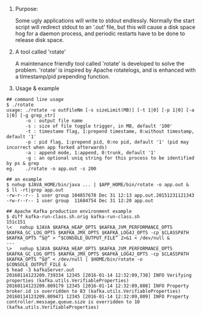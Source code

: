 1) Purpose:

   Some ugly applications will write to stdout endlessly. Normally the start script will redirect stdout to an ‘.out’ file, but this will cause a disk space hog for a daemon process, and periodic restarts have to be done to release disk space.

2) A tool called 'rotate'

   A maintenance friendly tool called 'rotate' is developed to solve the problem. 'rotate' is inspired by Apache rotatelogs, and is enhanced with a timestamp/pid prepending function.

3) Usage & example

````
## command line usage
$ ./rotate
usage: ./rotate -o outFileNm [-s sizeLimit(MB)] [-t 1|0] [-p 1|0] [-a 1|0] [-g grep_str]
       -o : output file name
       -s : size of file toggle trigger, in MB, default '100'
       -t : timestame flag, 1:prepend timestame, 0:without timestamp, default '1'
       -p : pid flag, 1:prepend pid, 0:no pid, default '1' (pid may incorrect when app forked afterwards)
       -a : append mode, 1:append, 0:trunk, default '1'
       -g : an optional uniq string for this process to be identified by ps & grep
eg.    ./rotate -o app.out -s 200

## an example
$ nohup $JAVA_HOME/bin/java ... | $APP_HOME/bin/rotate -o app.out &
$ ll -rt|grep app.out
-rw-r--r-- 1 user group 104857678 Dec 31 12:13 app.out.20151231121343
-rw-r--r-- 1 user group  11684754 Dec 31 12:20 app.out

## Apache Kafka production environment example
$ diff kafka-run-class.sh.orig kafka-run-class.sh
151c151
\<   nohup $JAVA $KAFKA_HEAP_OPTS $KAFKA_JVM_PERFORMANCE_OPTS $KAFKA_GC_LOG_OPTS $KAFKA_JMX_OPTS $KAFKA_LOG4J_OPTS -cp $CLASSPATH $KAFKA_OPTS “$@” > “$CONSOLE_OUTPUT_FILE” 2>&1 < /dev/null &
---
\>   nohup $JAVA $KAFKA_HEAP_OPTS $KAFKA_JVM_PERFORMANCE_OPTS $KAFKA_GC_LOG_OPTS $KAFKA_JMX_OPTS $KAFKA_LOG4J_OPTS -cp $CLASSPATH $KAFKA_OPTS “$@” < /dev/null | $HOME/bin/rotate -o $CONSOLE_OUTPUT_FILE &
$ head -3 kafkaServer.out
20160114123209.739334 12345 [2016-01-14 12:32:09,738] INFO Verifying properties (kafka.utils.VerifiableProperties)
20160114123209.809179 12345 [2016-01-14 12:32:09,808] INFO Property broker.id is overridden to 83 (kafka.utils.VerifiableProperties)
20160114123209.809471 12345 [2016-01-14 12:32:09,809] INFO Property controller.message.queue.size is overridden to 10 (kafka.utils.VerifiableProperties)


